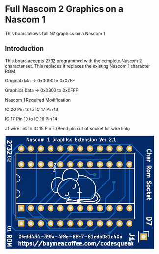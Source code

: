 # Full Nascom 2 Graphics on a Nascom 1

This board allows full N2 graphics on a Nascom 1

## Introduction

This board accepts 2732 programmed with the complete Nascom 2 character set. This replaces  It replaces the existing Nascom 1 character ROM

Original data -> 0x0000 to 0x07FF

Graphics Data -> 0x0800 to 0x0FFF

Nascom 1 Required Modification

IC 20 Pin 12 to IC 17 Pin 18

IC 17 Pin 19 to IC 16 Pin 14

J1 wire link to IC 15 Pin 6 (Bend pin out of socket for wire link)



![PCB From JLCPCB](pcb.png)
